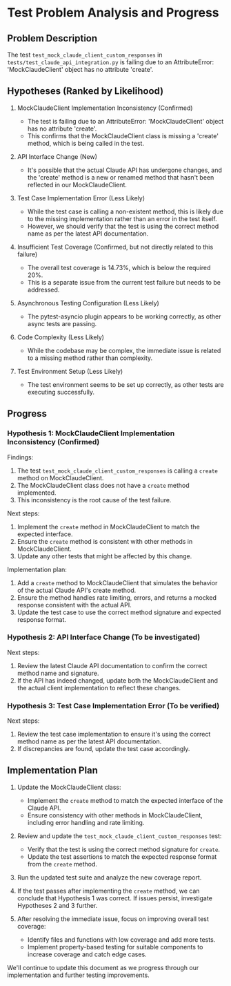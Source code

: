 # Test Problem Analysis and Progress

## Problem Description
The test `test_mock_claude_client_custom_responses` in `tests/test_claude_api_integration.py` is failing due to an AttributeError: 'MockClaudeClient' object has no attribute 'create'.

## Hypotheses (Ranked by Likelihood)

1. MockClaudeClient Implementation Inconsistency (Confirmed)
   - The test is failing due to an AttributeError: 'MockClaudeClient' object has no attribute 'create'.
   - This confirms that the MockClaudeClient class is missing a 'create' method, which is being called in the test.

2. API Interface Change (New)
   - It's possible that the actual Claude API has undergone changes, and the 'create' method is a new or renamed method that hasn't been reflected in our MockClaudeClient.

3. Test Case Implementation Error (Less Likely)
   - While the test case is calling a non-existent method, this is likely due to the missing implementation rather than an error in the test itself.
   - However, we should verify that the test is using the correct method name as per the latest API documentation.

4. Insufficient Test Coverage (Confirmed, but not directly related to this failure)
   - The overall test coverage is 14.73%, which is below the required 20%.
   - This is a separate issue from the current test failure but needs to be addressed.

5. Asynchronous Testing Configuration (Less Likely)
   - The pytest-asyncio plugin appears to be working correctly, as other async tests are passing.

6. Code Complexity (Less Likely)
   - While the codebase may be complex, the immediate issue is related to a missing method rather than complexity.

7. Test Environment Setup (Less Likely)
   - The test environment seems to be set up correctly, as other tests are executing successfully.

## Progress

### Hypothesis 1: MockClaudeClient Implementation Inconsistency (Confirmed)

Findings:
1. The test `test_mock_claude_client_custom_responses` is calling a `create` method on MockClaudeClient.
2. The MockClaudeClient class does not have a `create` method implemented.
3. This inconsistency is the root cause of the test failure.

Next steps:
1. Implement the `create` method in MockClaudeClient to match the expected interface.
2. Ensure the `create` method is consistent with other methods in MockClaudeClient.
3. Update any other tests that might be affected by this change.

Implementation plan:
1. Add a `create` method to MockClaudeClient that simulates the behavior of the actual Claude API's create method.
2. Ensure the method handles rate limiting, errors, and returns a mocked response consistent with the actual API.
3. Update the test case to use the correct method signature and expected response format.

### Hypothesis 2: API Interface Change (To be investigated)

Next steps:
1. Review the latest Claude API documentation to confirm the correct method name and signature.
2. If the API has indeed changed, update both the MockClaudeClient and the actual client implementation to reflect these changes.

### Hypothesis 3: Test Case Implementation Error (To be verified)

Next steps:
1. Review the test case implementation to ensure it's using the correct method name as per the latest API documentation.
2. If discrepancies are found, update the test case accordingly.

## Implementation Plan

1. Update the MockClaudeClient class:
   - Implement the `create` method to match the expected interface of the Claude API.
   - Ensure consistency with other methods in MockClaudeClient, including error handling and rate limiting.

2. Review and update the `test_mock_claude_client_custom_responses` test:
   - Verify that the test is using the correct method signature for `create`.
   - Update the test assertions to match the expected response format from the `create` method.

3. Run the updated test suite and analyze the new coverage report.

4. If the test passes after implementing the `create` method, we can conclude that Hypothesis 1 was correct.
   If issues persist, investigate Hypotheses 2 and 3 further.

5. After resolving the immediate issue, focus on improving overall test coverage:
   - Identify files and functions with low coverage and add more tests.
   - Implement property-based testing for suitable components to increase coverage and catch edge cases.

We'll continue to update this document as we progress through our implementation and further testing improvements.

